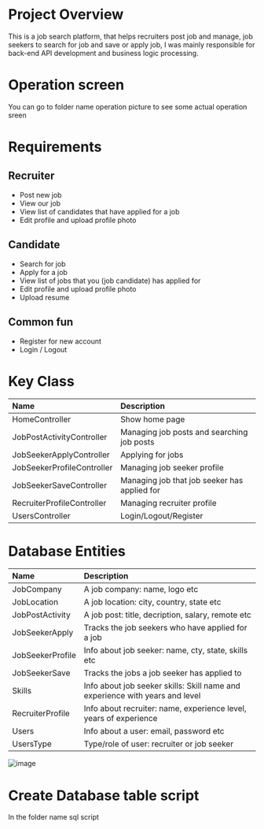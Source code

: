# Project Overview
   This is a job search platform, that helps recruiters post job and manage, job seekers to search for job and save or apply job, I was mainly responsible for back-end API development and business logic processing.

# Operation screen
   You can go to folder name operation picture to see some actual operation sreen

# Requirements
  ## Recruiter
  * Post new job
  * View our job
  * View list of candidates that have applied for a job
  * Edit profile and upload profile photo
  ## Candidate
  * Search for job
  * Apply for a job
  * View list of jobs that you (job candidate) has applied for
  * Edit profile and upload profile photo
  * Upload resume  
  ## Common fun
  * Register for new account
  * Login / Logout

# Key Class
| Name  | Description |
| :--- | :--- |
| HomeController  | Show home page  |
| JobPostActivityController  | Managing job posts and searching job posts |
| JobSeekerApplyController  | Applying for jobs  |
| JobSeekerProfileController  | Managing job seeker profile  |
| JobSeekerSaveController  | Managing job that job seeker has applied for  |
| RecruiterProfileController  | Managing recruiter profile  |
| UsersController  | Login/Logout/Register  |

# Database Entities
| Name  | Description |
| :--- | :--- |
| JobCompany  | A job company: name, logo etc  |
| JobLocation  | A job location: city, country, state etc |
| JobPostActivity  | A job post: title, decription, salary, remote etc  |
| JobSeekerApply  | Tracks the job seekers who have applied for a job |
| JobSeekerProfile  | Info about job seeker: name, cty, state, skills etc  |
| JobSeekerSave  | Tracks the jobs a job seeker has applied to  |
| Skills  | Info about job seeker skills: Skill name and experience with years and level  |
| RecruiterProfile  | Info about recruiter: name, experience level, years of experience  |
| Users  | Info about a user: email, password etc  |
| UsersType  | Type/role of user: recruiter or job seeker  |

![image](https://github.com/user-attachments/assets/742114e5-8efe-4ad6-81be-535273a1cfd9)

# Create Database table script
In the folder name sql script
